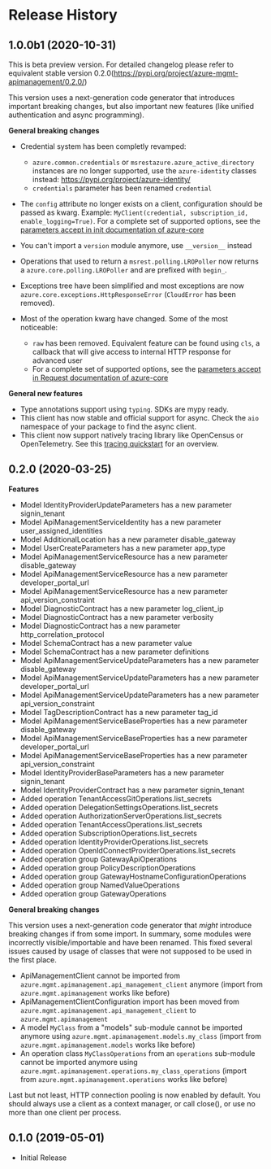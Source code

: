 # Release History

## 1.0.0b1 (2020-10-31)

This is beta preview version.
For detailed changelog please refer to equivalent stable version 0.2.0(https://pypi.org/project/azure-mgmt-apimanagement/0.2.0/)

This version uses a next-generation code generator that introduces important breaking changes, but also important new features (like unified authentication and async programming).

**General breaking changes**

- Credential system has been completly revamped:

  - `azure.common.credentials` or `msrestazure.azure_active_directory` instances are no longer supported, use the `azure-identity` classes instead: https://pypi.org/project/azure-identity/
  - `credentials` parameter has been renamed `credential`

- The `config` attribute no longer exists on a client, configuration should be passed as kwarg. Example: `MyClient(credential, subscription_id, enable_logging=True)`. For a complete set of
  supported options, see the [parameters accept in init documentation of azure-core](https://github.com/Azure/azure-sdk-for-python/blob/master/sdk/core/azure-core/CLIENT_LIBRARY_DEVELOPER.md#available-policies)
- You can't import a `version` module anymore, use `__version__` instead
- Operations that used to return a `msrest.polling.LROPoller` now returns a `azure.core.polling.LROPoller` and are prefixed with `begin_`.
- Exceptions tree have been simplified and most exceptions are now `azure.core.exceptions.HttpResponseError` (`CloudError` has been removed).
- Most of the operation kwarg have changed. Some of the most noticeable:

  - `raw` has been removed. Equivalent feature can be found using `cls`, a callback that will give access to internal HTTP response for advanced user
  - For a complete set of supported options, see the [parameters accept in Request documentation of azure-core](https://github.com/Azure/azure-sdk-for-python/blob/master/sdk/core/azure-core/CLIENT_LIBRARY_DEVELOPER.md#available-policies)

**General new features**

- Type annotations support using `typing`. SDKs are mypy ready.
- This client has now stable and official support for async. Check the `aio` namespace of your package to find the async client.
- This client now support natively tracing library like OpenCensus or OpenTelemetry. See this [tracing quickstart](https://github.com/Azure/azure-sdk-for-python/tree/master/sdk/core/azure-core-tracing-opentelemetry) for an overview.

## 0.2.0 (2020-03-25)

**Features**

  - Model IdentityProviderUpdateParameters has a new parameter signin_tenant
  - Model ApiManagementServiceIdentity has a new parameter user_assigned_identities
  - Model AdditionalLocation has a new parameter disable_gateway
  - Model UserCreateParameters has a new parameter app_type
  - Model ApiManagementServiceResource has a new parameter disable_gateway
  - Model ApiManagementServiceResource has a new parameter developer_portal_url
  - Model ApiManagementServiceResource has a new parameter api_version_constraint
  - Model DiagnosticContract has a new parameter log_client_ip
  - Model DiagnosticContract has a new parameter verbosity
  - Model DiagnosticContract has a new parameter http_correlation_protocol
  - Model SchemaContract has a new parameter value
  - Model SchemaContract has a new parameter definitions
  - Model ApiManagementServiceUpdateParameters has a new parameter disable_gateway
  - Model ApiManagementServiceUpdateParameters has a new parameter developer_portal_url
  - Model ApiManagementServiceUpdateParameters has a new parameter api_version_constraint
  - Model TagDescriptionContract has a new parameter tag_id
  - Model ApiManagementServiceBaseProperties has a new parameter disable_gateway
  - Model ApiManagementServiceBaseProperties has a new parameter developer_portal_url
  - Model ApiManagementServiceBaseProperties has a new parameter api_version_constraint
  - Model IdentityProviderBaseParameters has a new parameter signin_tenant
  - Model IdentityProviderContract has a new parameter signin_tenant
  - Added operation TenantAccessGitOperations.list_secrets
  - Added operation DelegationSettingsOperations.list_secrets
  - Added operation AuthorizationServerOperations.list_secrets
  - Added operation TenantAccessOperations.list_secrets
  - Added operation SubscriptionOperations.list_secrets
  - Added operation IdentityProviderOperations.list_secrets
  - Added operation OpenIdConnectProviderOperations.list_secrets
  - Added operation group GatewayApiOperations
  - Added operation group PolicyDescriptionOperations
  - Added operation group GatewayHostnameConfigurationOperations
  - Added operation group NamedValueOperations
  - Added operation group GatewayOperations

**General breaking changes**

This version uses a next-generation code generator that *might* introduce breaking changes if from some import. In summary, some modules were incorrectly visible/importable and have been renamed. This fixed several issues caused by usage of classes that were not supposed to be used in the first place.
  
  - ApiManagementClient cannot be imported from `azure.mgmt.apimanagement.api_management_client` anymore (import from `azure.mgmt.apimanagement` works like before)
  - ApiManagementClientConfiguration import has been moved from `azure.mgmt.apimanagement.api_management_client` to `azure.mgmt.apimanagement`
  - A model `MyClass` from a "models" sub-module cannot be imported anymore using `azure.mgmt.apimanagement.models.my_class` (import from `azure.mgmt.apimanagement.models` works like before)
  - An operation class `MyClassOperations` from an `operations` sub-module cannot be imported anymore using `azure.mgmt.apimanagement.operations.my_class_operations` (import from `azure.mgmt.apimanagement.operations` works like before)
  
Last but not least, HTTP connection pooling is now enabled by default. You should always use a client as a context manager, or call close(), or use no more than one client per process.

## 0.1.0 (2019-05-01)

  - Initial Release
